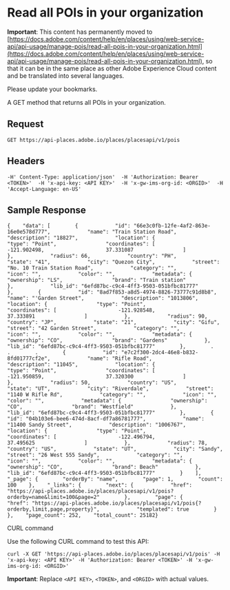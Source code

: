 # Read all POIs in your organization

**Important**: This content has permanently moved to [https://docs.adobe.com/content/help/en/places/using/web-service-api/api-usage/manage-pois/read-all-pois-in-your-organization.html](https://docs.adobe.com/content/help/en/places/using/web-service-api/api-usage/manage-pois/read-all-pois-in-your-organization.html), so that it can be in the same place as other Adobe Experience Cloud content and be translated into several languages.

Please update your bookmarks.

  
A GET method that returns all POIs in your organization.

## Request <a id="request"></a>

```text
GET https://api-places.adobe.io/places/placesapi/v1/pois
```

## Headers <a id="headers"></a>

```text
-H' Content-Type: application/json'  -H 'Authorization: Bearer <TOKEN>'  -H 'x-api-key: <API KEY>'  -H 'x-gw-ims-org-id: <ORGID>'  -H 'Accept-Language: en-US'
```

## Sample Response <a id="sample-response"></a>

```text
{    "data": [        {            "id": "66e3c0fb-12fe-4af2-863e-16e0e578d777",            "name": "Train Station Road",            "description": "18827",            "location": {                "type": "Point",                "coordinates": [                    -121.902498,                    37.331087                ]            },            "radius": 66,            "country": "PH",            "state": "41",            "city": "Quezon City",            "street": "No. 10 Train Station Road",            "category": "",            "icon": "",            "color": "",            "metadata": {                "ownership": "LS",                "brand": "Train station"            },            "lib_id": "6efd87bc-c9c4-4ff3-9503-051bfbc81777"        },        {            "id": "8ad7f853-a8d5-4974-8826-73777c91d8b8",            "name": "'Garden Street",            "description": "1013806",            "location": {                "type": "Point",                "coordinates": [                    -121.928548,                    37.333891                ]            },            "radius": 90,            "country": "JP",            "state": "21",            "city": "Gifu",            "street": "42 Garden Street",            "category": "",            "icon": "",            "color": "",            "metadata": {                "ownership": "CO",                "brand": "Gardens"            },            "lib_id": "6efd87bc-c9c4-4ff3-9503-051bfbc81777"        },        .        .        .        {            "id": "e7c2f300-2dc4-46e8-b832-8fd01777cf2e",            "name": "Rifle Road",            "description": "11045",            "location": {                "type": "Point",                "coordinates": [                    -121.950859,                    37.320300                ]            },            "radius": 50,            "country": "US",            "state": "UT",            "city": "Riverdale",            "street": "1140 W Rifle Rd",            "category": "",            "icon": "",            "color": "",            "metadata": {                "ownership": "CO",                "brand": "Westfield"            },            "lib_id": "6efd87bc-c9c4-4ff3-9503-051bfbc81777"        },        {            "id": "04b103e6-bee6-474d-8acf-df7a86781777",            "name": "11400 Sandy Street",            "description": "1006767",            "location": {                "type": "Point",                "coordinates": [                    -122.496794,                    37.495625                ]            },            "radius": 78,            "country": "US",            "state": "UT",            "city": "Sandy",            "street": "26 West 555 Sandy",            "category": "",            "icon": "",            "color": "",            "metadata": {                "ownership": "CO",                "brand": Beach"            },            "lib_id": "6efd87bc-c9c4-4ff3-9503-051bfbc81777"        }    ],    "_page": {        "orderBy": "name",        "page": 1,        "count": 100    },    "_links": {        "next": {            "href": "https://api-places.adobe.io/places/placesapi/v1/pois?orderby=name&limit=100&page=2"        },        "page": {            "href": "https://api-places.adobe.io/places/placesapi/v1/pois{?orderby,limit,page,property}",            "templated": true        }    },    "page_count": 252,    "total_count": 25182}
```

CURL command

Use the following CURL command to test this API:

```text
curl -X GET 'https://api-places.adobe.io/places/placesapi/v1/pois' -H 'x-api-key: <API KEY>' -H 'Authorization: Bearer <TOKEN>' -H 'x-gw-ims-org-id: <ORGID>'
```

**Important**: Replace `<API KEY>`, `<TOKEN>`, and `<ORGID>` with actual values.

